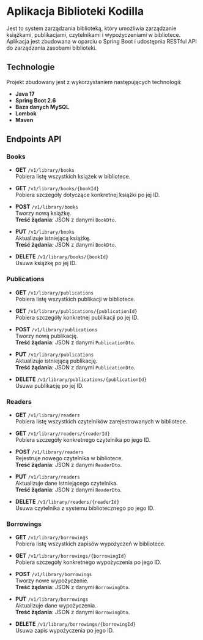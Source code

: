 # Aplikacja Biblioteki Kodilla
Jest to system zarządzania biblioteką, który umożliwia zarządzanie książkami, publikacjami, czytelnikami i wypożyczeniami w bibliotece. Aplikacja jest zbudowana w oparciu o Spring Boot i udostępnia RESTful API do zarządzania zasobami biblioteki.

## Technologie
Projekt zbudowany jest z wykorzystaniem następujących technologii:
- **Java 17**
- **Spring Boot 2.6**
- **Baza danych MySQL**
- **Lombok**
- **Maven**

## Endpoints API
### Books

- **GET** `/v1/library/books`  
  Pobiera listę wszystkich książek w bibliotece.

- **GET** `/v1/library/books/{bookId}`  
  Pobiera szczegóły dotyczące konkretnej książki po jej ID.

- **POST** `/v1/library/books`  
  Tworzy nową książkę.  
  **Treść żądania**: JSON z danymi `BookDto`.

- **PUT** `/v1/library/books`  
  Aktualizuje istniejącą książkę.  
  **Treść żądania**: JSON z danymi `BookDto`.

- **DELETE** `/v1/library/books/{bookId}`  
  Usuwa książkę po jej ID.

### Publications

- **GET** `/v1/library/publications`  
  Pobiera listę wszystkich publikacji w bibliotece.

- **GET** `/v1/library/publications/{publicationId}`  
  Pobiera szczegóły konkretnej publikacji po jej ID.

- **POST** `/v1/library/publications`  
  Tworzy nową publikację.  
  **Treść żądania**: JSON z danymi `PublicationDto`.

- **PUT** `/v1/library/publications`  
  Aktualizuje istniejącą publikację.  
  **Treść żądania**: JSON z danymi `PublicationDto`.

- **DELETE** `/v1/library/publications/{publicationId}`  
  Usuwa publikację po jej ID.

### Readers

- **GET** `/v1/library/readers`  
  Pobiera listę wszystkich czytelników zarejestrowanych w bibliotece.

- **GET** `/v1/library/readers/{readerId}`  
  Pobiera szczegóły konkretnego czytelnika po jego ID.

- **POST** `/v1/library/readers`  
  Rejestruje nowego czytelnika w bibliotece.  
  **Treść żądania**: JSON z danymi `ReaderDto`.

- **PUT** `/v1/library/readers`  
  Aktualizuje dane istniejącego czytelnika.  
  **Treść żądania**: JSON z danymi `ReaderDto`.

- **DELETE** `/v1/library/readers/{readerId}`  
  Usuwa czytelnika z systemu bibliotecznego po jego ID.

### Borrowings

- **GET** `/v1/library/borrowings`  
  Pobiera listę wszystkich zapisów wypożyczeń w bibliotece.

- **GET** `/v1/library/borrowings/{borrowingId}`  
  Pobiera szczegóły konkretnego wypożyczenia po jego ID.

- **POST** `/v1/library/borrowings`  
  Tworzy nowe wypożyczenie.  
  **Treść żądania**: JSON z danymi `BorrowingDto`.

- **PUT** `/v1/library/borrowings`  
  Aktualizuje dane wypożyczenia.  
  **Treść żądania**: JSON z danymi `BorrowingDto`.

- **DELETE** `/v1/library/borrowings/{borrowingId}`  
  Usuwa zapis wypożyczenia po jego ID.

